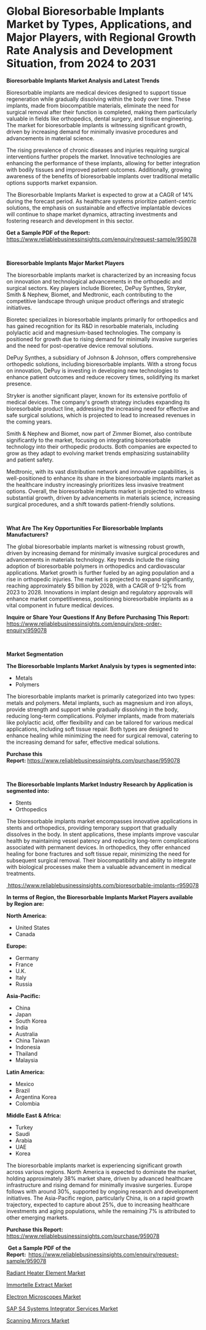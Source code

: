<p><h1>Global Bioresorbable Implants Market by Types, Applications, and Major Players, with Regional Growth Rate Analysis and Development Situation, from 2024 to 2031</h1></p><p><strong>Bioresorbable Implants Market Analysis and Latest Trends</strong></p>
<p><p>Bioresorbable implants are medical devices designed to support tissue regeneration while gradually dissolving within the body over time. These implants, made from biocompatible materials, eliminate the need for surgical removal after their function is completed, making them particularly valuable in fields like orthopedics, dental surgery, and tissue engineering. The market for bioresorbable implants is witnessing significant growth, driven by increasing demand for minimally invasive procedures and advancements in material science. </p><p>The rising prevalence of chronic diseases and injuries requiring surgical interventions further propels the market. Innovative technologies are enhancing the performance of these implants, allowing for better integration with bodily tissues and improved patient outcomes. Additionally, growing awareness of the benefits of bioresorbable implants over traditional metallic options supports market expansion. </p><p>The Bioresorbable Implants Market is expected to grow at a CAGR of 14% during the forecast period. As healthcare systems prioritize patient-centric solutions, the emphasis on sustainable and effective implantable devices will continue to shape market dynamics, attracting investments and fostering research and development in this sector.</p></p>
<p><strong>Get a Sample PDF of the Report:&nbsp;</strong> <a href="https://www.reliablebusinessinsights.com/enquiry/request-sample/959078?utm_campaign=75&utm_medium=2&utm_source=Github&utm_content=ia&utm_term=02102024&utm_id=bioresorbable-implants">https://www.reliablebusinessinsights.com/enquiry/request-sample/959078</a></p>
<p>&nbsp;</p>
<p><strong>Bioresorbable Implants Major Market Players</strong></p>
<p><p>The bioresorbable implants market is characterized by an increasing focus on innovation and technological advancements in the orthopedic and surgical sectors. Key players include Bioretec, DePuy Synthes, Stryker, Smith & Nephew, Biomet, and Medtronic, each contributing to the competitive landscape through unique product offerings and strategic initiatives.</p><p>Bioretec specializes in bioresorbable implants primarily for orthopedics and has gained recognition for its R&D in resorbable materials, including polylactic acid and magnesium-based technologies. The company is positioned for growth due to rising demand for minimally invasive surgeries and the need for post-operative device removal solutions.</p><p>DePuy Synthes, a subsidiary of Johnson & Johnson, offers comprehensive orthopedic solutions, including bioresorbable implants. With a strong focus on innovation, DePuy is investing in developing new technologies to enhance patient outcomes and reduce recovery times, solidifying its market presence.</p><p>Stryker is another significant player, known for its extensive portfolio of medical devices. The company's growth strategy includes expanding its bioresorbable product line, addressing the increasing need for effective and safe surgical solutions, which is projected to lead to increased revenues in the coming years.</p><p>Smith & Nephew and Biomet, now part of Zimmer Biomet, also contribute significantly to the market, focusing on integrating bioresorbable technology into their orthopedic products. Both companies are expected to grow as they adapt to evolving market trends emphasizing sustainability and patient safety.</p><p>Medtronic, with its vast distribution network and innovative capabilities, is well-positioned to enhance its share in the bioresorbable implants market as the healthcare industry increasingly prioritizes less invasive treatment options. Overall, the bioresorbable implants market is projected to witness substantial growth, driven by advancements in materials science, increasing surgical procedures, and a shift towards patient-friendly solutions.</p></p>
<p>&nbsp;</p>
<p><strong>What Are The Key Opportunities For Bioresorbable Implants Manufacturers?</strong></p>
<p><p>The global bioresorbable implants market is witnessing robust growth, driven by increasing demand for minimally invasive surgical procedures and advancements in materials technology. Key trends include the rising adoption of bioresorbable polymers in orthopedics and cardiovascular applications. Market growth is further fueled by an aging population and a rise in orthopedic injuries. The market is projected to expand significantly, reaching approximately $5 billion by 2028, with a CAGR of 9-12% from 2023 to 2028. Innovations in implant design and regulatory approvals will enhance market competitiveness, positioning bioresorbable implants as a vital component in future medical devices.</p></p>
<p><strong>Inquire or Share Your Questions If Any Before Purchasing This Report:</strong> <a href="https://www.reliablebusinessinsights.com/enquiry/pre-order-enquiry/959078?utm_campaign=75&utm_medium=2&utm_source=Github&utm_content=ia&utm_term=02102024&utm_id=bioresorbable-implants">https://www.reliablebusinessinsights.com/enquiry/pre-order-enquiry/959078</a></p>
<p>&nbsp;</p>
<p><strong>Market Segmentation</strong></p>
<p><strong>The Bioresorbable Implants Market Analysis by types is segmented into:</strong></p>
<p><ul><li>Metals</li><li>Polymers</li></ul></p>
<p><p>The bioresorbable implants market is primarily categorized into two types: metals and polymers. Metal implants, such as magnesium and iron alloys, provide strength and support while gradually dissolving in the body, reducing long-term complications. Polymer implants, made from materials like polylactic acid, offer flexibility and can be tailored for various medical applications, including soft tissue repair. Both types are designed to enhance healing while minimizing the need for surgical removal, catering to the increasing demand for safer, effective medical solutions.</p></p>
<p><strong>Purchase this Report:&nbsp;</strong><a href="https://www.reliablebusinessinsights.com/purchase/959078?utm_campaign=75&utm_medium=2&utm_source=Github&utm_content=ia&utm_term=02102024&utm_id=bioresorbable-implants">https://www.reliablebusinessinsights.com/purchase/959078</a></p>
<p>&nbsp;</p>
<p><strong>The Bioresorbable Implants Market Industry Research by Application is segmented into:</strong></p>
<p><ul><li>Stents</li><li>Orthopedics</li></ul></p>
<p><p>The bioresorbable implants market encompasses innovative applications in stents and orthopedics, providing temporary support that gradually dissolves in the body. In stent applications, these implants improve vascular health by maintaining vessel patency and reducing long-term complications associated with permanent devices. In orthopedics, they offer enhanced healing for bone fractures and soft tissue repair, minimizing the need for subsequent surgical removal. Their biocompatibility and ability to integrate with biological processes make them a valuable advancement in medical treatments.</p></p>
<p><a href="https://www.reliablebusinessinsights.com/bioresorbable-implants-r959078?utm_campaign=75&utm_medium=2&utm_source=Github&utm_content=ia&utm_term=02102024&utm_id=bioresorbable-implants">&nbsp;https://www.reliablebusinessinsights.com/bioresorbable-implants-r959078</a></p>
<p><strong>In terms of Region, the Bioresorbable Implants Market Players available by Region are:</strong></p>
<p>
    <p> <strong> North America: </strong>
        <ul>
            <li>United States</li>
            <li>Canada</li>
        </ul>
        </p> 
    <p> <strong> Europe: </strong>
        <ul>
            <li>Germany</li>
            <li>France</li>
            <li>U.K.</li>
            <li>Italy</li>
            <li>Russia</li>
        </ul>
        </p> 
    <p> <strong> Asia-Pacific: </strong>
        <ul>
            <li>China</li>
            <li>Japan</li>
            <li>South Korea</li>
            <li>India</li>
            <li>Australia</li>
            <li>China Taiwan</li>
            <li>Indonesia</li>
            <li>Thailand</li>
            <li>Malaysia</li>
        </ul>
        </p> 
    <p> <strong> Latin America: </strong>
        <ul>
            <li>Mexico</li>
            <li>Brazil</li>
            <li>Argentina Korea</li>
            <li>Colombia</li>
        </ul>
        </p> 
    <p> <strong> Middle East & Africa: </strong>
        <ul>
            <li>Turkey</li>
            <li>Saudi</li>
            <li>Arabia</li>
            <li>UAE</li>
            <li>Korea</li>
        </ul>
    </p>
    </p>
<p><p>The bioresorbable implants market is experiencing significant growth across various regions. North America is expected to dominate the market, holding approximately 38% market share, driven by advanced healthcare infrastructure and rising demand for minimally invasive surgeries. Europe follows with around 30%, supported by ongoing research and development initiatives. The Asia-Pacific region, particularly China, is on a rapid growth trajectory, expected to capture about 25%, due to increasing healthcare investments and aging populations, while the remaining 7% is attributed to other emerging markets.</p></p>
<p><strong>Purchase this Report: </strong><a href="https://www.reliablebusinessinsights.com/purchase/959078?utm_campaign=75&utm_medium=2&utm_source=Github&utm_content=ia&utm_term=02102024&utm_id=bioresorbable-implants">https://www.reliablebusinessinsights.com/purchase/959078</a></p>
<p>&nbsp;<strong>Get a Sample PDF of the Report:&nbsp;&nbsp;</strong><a href="https://www.reliablebusinessinsights.com/enquiry/request-sample/959078?utm_campaign=75&utm_medium=2&utm_source=Github&utm_content=ia&utm_term=02102024&utm_id=bioresorbable-implants">https://www.reliablebusinessinsights.com/enquiry/request-sample/959078</a></p>
<p><strong></strong></p>
<p><p><a href="https://www.linkedin.com/pulse/radiant-heater-element-market-insights-products-regional-analysis-fezie?utm_campaign=75&utm_medium=2&utm_source=Github&utm_content=ia&utm_term=02102024&utm_id=bioresorbable-implants">Radiant Heater Element Market</a></p><p><a href="https://github.com/CarolLPettway/Market-Research-Report-List-1/blob/main/immortelle-extract-market.md?utm_campaign=75&utm_medium=2&utm_source=Github&utm_content=ia&utm_term=02102024&utm_id=bioresorbable-implants">Immortelle Extract Market</a></p><p><a href="https://github.com/ArnisaBaku06/Market-Research-Report-List-1/blob/main/electron-microscopes-market.md?utm_campaign=75&utm_medium=2&utm_source=Github&utm_content=ia&utm_term=02102024&utm_id=bioresorbable-implants">Electron Microscopes Market</a></p><p><a href="https://issuu.com/reportprime-2/docs/sap-s4-systems-integrator-services-_39e596bd4064fe?utm_campaign=75&utm_medium=2&utm_source=Github&utm_content=ia&utm_term=02102024&utm_id=bioresorbable-implants">SAP S4 Systems Integrator Services Market</a></p><p><a href="https://www.linkedin.com/pulse/global-scanning-mirrors-market-focus-application-end-use-industry-lrkfe?utm_campaign=75&utm_medium=2&utm_source=Github&utm_content=ia&utm_term=02102024&utm_id=bioresorbable-implants">Scanning Mirrors Market</a></p></p>